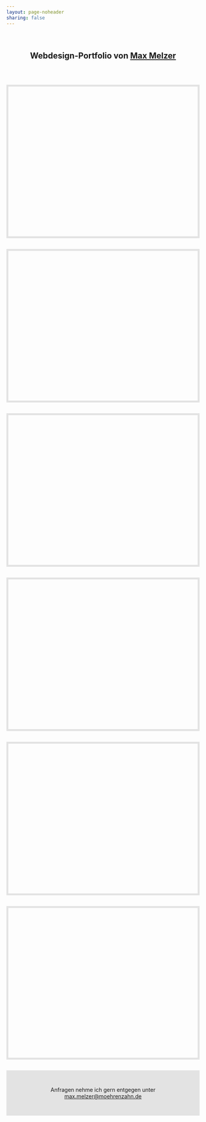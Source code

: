 ```yaml
---
layout: page-noheader
sharing: false
---
```


<style type="text/css">

@-webkit-keyframes pop-in {
  0%   { transform: scale(0); }
  20%   { transform: scale(0); }
  80%   { transform: scale(1.2); }
  90%   { transform: scale(0.9); }
  100%   { transform: scale(1); }
}

@-webkit-keyframes move-in {
  0%   { transform: translateY(-1em);
        opacity: 0; }
  30%   { transform: translateY(-1em);
        opacity: 0; }
  100%   { transform: translateY(0em);
        opacity: 1; }
}

    h1, h2 {
        margin-top: 3em;
        margin-bottom: 3em;
        text-align: center;
        /*-webkit-animation: move-in 5s;
        animation:         move-in 5s;*/
    }

    .webdesign {
    }

    .webdesign-container {
        width: 100%;
        height: 400px;
        border: 5px solid rgba(122,122,122,.2);
        box-sizing: border-box;
        border-width: 5px;
        position: relative;
        margin-bottom: 2em;
        background-position: center;
        background-size: cover;
        overflow: hidden;
        transition: border 0.3s ease-in-out;
/*        -webkit-animation: pop-in .8s;
        animation:         pop-in .8s;
        animation-timing-function: ease-in;*/

    }
    .webdesign-container a {
        border: none;
        display: block;
        width: 100%;
        height: 100%;
        background-position: center;
        background-size: cover;
        margin: auto;
    }
    .webdesign-extra {
        opacity: 0;
        margin-bottom: -1em;
        background-color: rgba(255,255,255,.8);
        position: absolute;
        padding: 10px 10px;
        bottom: 0px;
        right: 0px;
        max-width: 280px;
        display: block;
        text-align: right;
        transition: all 0.3s ease-in-out;
    }
    @media (max-width: 500px) {
        .webdesign-extra {
            opacity: 1;
            margin-bottom: 0;
        }
    }
    .webdesign-container:hover {
        border-color: #FF670F;
    }
    .webdesign-container:hover .webdesign-extra {
      opacity: 1;
      margin-bottom: 0em;
    }
    .webdesign-title {
        font-weight: bolder;
    }
    .webdesign-desc {
        font-size: .9em;
        line-height: 1.2;
    }
    .contact {
        display: block;
        background-color: rgba(122,122,122,.2);
        max-width: 100%;
        text-align: center;
        padding: 3em 1em;
    }
</style>

## Webdesign-Portfolio von [Max Melzer](/ueber)

<div class="webdesign">

<div class="webdesign-container">
<a href="https://eulemagazin.de" style="background-image:url(/webdesign/eulemagazin.de.jpg)"></a>
<div class="webdesign-extra">
<div class="webdesign-title">eulemagazin.de</div>
<div class="webdesign-desc">Das Online-Magazin für Kirche, Politik und Kultur</div>
</div>
</div>

<div class="webdesign-container">
<a href="http://theologiestudierende.de" style="background-image:url(/webdesign/theologiestudierende.de.jpg)"></a>
<div class="webdesign-extra">
<div class="webdesign-title">theologiestudierende.de</div>
<div class="webdesign-desc">Ein theologisches Online-Magazin</div>
</div>
</div>

<div class="webdesign-container">
<a href="http://liturgiewissenschaft.de" style="background-image:url(/webdesign/liturgiewissenschaft.de.jpg)"></a>
<div class="webdesign-extra">
<div class="webdesign-title">liturgiewissenschaft.de</div>
<div class="webdesign-desc">Die Internetseite der katholisch-theologischen AKL</div>
</div>
</div>

<div class="webdesign-container">
<a href="http://sachsen-konvent.de" style="background-image:url(/webdesign/sachsen-konvent.de.jpg)"></a>
<div class="webdesign-extra">
<div class="webdesign-title">sachsen-konvent.de</div>
<div class="webdesign-desc">Die Internetseite des Konvents der sächsischen Theologiestudierenden</div>
</div>
</div>

<div class="webdesign-container">
<a href="http://christuskirche-leipzig-eutritzsch.de" style="background-image:url(/webdesign/christuskirche-leipzig-eutritzsch.de.jpg)"></a>
<div class="webdesign-extra">
<div class="webdesign-title">christuskirche-leipzig-eutritzsch.de</div>
<div class="webdesign-desc">Die Internetseite der Christuskirchgemeinde Leipzig</div>
</div>
</div>

<div class="webdesign-container">
<a href="http://devotionalium.com/mac" style="background-image:url(/webdesign/devotionalium.com.jpg)"></a>
<div class="webdesign-extra">
<div class="webdesign-title">devotionalium.com</div>
<div class="webdesign-desc">Das Showcase für Devotionalium für Mac</div>
</div>
</div>

</div>
<div style="clear:both"></div>


<div class="contact">Anfragen nehme ich gern entgegen unter <a href="mailto:max.melzer@moehrenzahn.de">max.melzer@moehrenzahn.de</a></div>

<script type="text/javascript">
sr.reveal('.webdesign-container, .contact, h2', { duration: 1000, viewFactor: 0.5}, 500);
</script>
